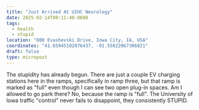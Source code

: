 ```yaml
---
title: "Just Arrived At UIHC Neurology"
date: 2025-02-14T09:11:40-0600
tags: 
  - health
  - stupid
location: "800 Evashevski Drive, Iowa City, IA, USA"
coordinates: "41.65945102076437, -91.55022067306821"
draft: false
type: micropost
---
```

The stupidity has already begun. There are just a couple EV charging stations here in the ramps, specifically in ramp three, but that ramp is marked as "full" even though I can see two open plug-in spaces. Am I allowed to go park there? No, because the ramp is "full". The University of Iowa traffic "control" never fails to disappoint, they consistently STUPID.
